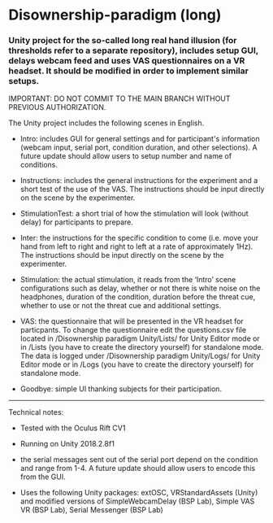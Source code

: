 # Disownership-paradigm (long)

### Unity project for the so-called long real hand illusion (for thresholds refer to a separate repository), includes setup GUI, delays webcam feed and uses VAS questionnaires on a VR headset. It should be modified in order to implement similar setups.



IMPORTANT: DO NOT COMMIT TO THE MAIN BRANCH WITHOUT PREVIOUS AUTHORIZATION.



The Unity project includes the following scenes in English. 

- Intro: includes GUI for general settings and for participant's information (webcam input, serial port, condition duration, and other selections). A future update should allow users to setup number and name of conditions.

- Instructions: includes the general instructions for the experiment and a short test of the use of the VAS. The instructions should be input directly on the scene by the experimenter.

- StimulationTest: a short trial of how the stimulation will look (without delay) for participants to prepare.

- Inter: the instructions for the specific condition to come (i.e. move your hand from left to right and right to left at a rate of approximately 1Hz). The instructions should be input directly on the scene by the experimenter.

- Stimulation: the actual stimulation, it reads from the ‘Intro’ scene configurations such as delay, whether or not there is white noise on the headphones, duration of the condition, duration before the threat cue, whether to use or not the threat cue and additional settings.

- VAS: the questionnaire that will be presented in the VR headset for particpants. To change the questionnaire edit the questions.csv file located in /Disownership paradigm Unity/Lists/ for Unity Editor mode or in /Lists (you have to create the directory yourself) for standalone mode. The data is logged under /Disownership paradigm Unity/Logs/ for Unity Editor mode or in /Logs (you have to create the directory yourself) for standalone mode.

- Goodbye: simple UI thanking subjects for their participation. 


--- 

Technical notes: 

- Tested with the Oculus Rift CV1

- Running on Unity 2018.2.8f1
- the serial messages sent out of the serial port depend on the condition and range from 1-4. A future update should allow users to encode this from the GUI.

- Uses the following Unity packages: extOSC, VRStandardAssets (Unity) and modified versions of SimpleWebcamDelay (BSP Lab), Simple VAS VR (BSP Lab), Serial Messenger (BSP Lab)

